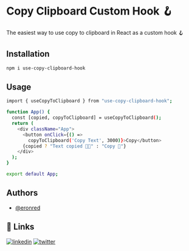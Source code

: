 
# Copy Clipboard Custom Hook 🪝

The easiest way to use copy to clipboard in React as a custom hook 🪝

## Installation
```bash
npm i use-copy-clipboard-hook

```
## Usage

```bash
import { useCopyToClipboard } from "use-copy-clipboard-hook";

function App() {
  const [copied, copyToClipboard] = useCopyToClipboard();
  return (
    <div className="App">
      <button onClick={() =>
        copyToClipboard('Copy Text', 3000)}>Copy</button>
      {copied ? "Text copied 🥳🥳" : "Copy 🤖"}
    </div>
  );
}

export default App;

```
## Authors

- [@eronred](https://www.github.com/eronred)

## 🔗 Links
[![linkedin](https://img.shields.io/badge/linkedin-0A66C2?style=for-the-badge&logo=linkedin&logoColor=white)](https://www.linkedin.com/in/eronred)
[![twitter](https://img.shields.io/badge/twitter-1DA1F2?style=for-the-badge&logo=twitter&logoColor=white)](https://twitter.com/imeronn)